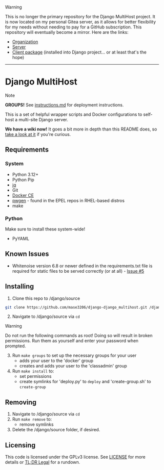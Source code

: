 > [!WARNING]
> This is no longer the primary repository for the Django MultiHost project. It is now located on my personal Gitea server, as it allows for better flexibility for my needs without needing to pay for a GitHub subscription. This repository will eventually become a mirror. Here are the links:
> - [Organization](https://git.noahsroberts.com/django-multihost)
> - [Server](https://git.noahsroberts.com/django-multihost/server)
> - [Client package](https://git.noahsroberts.com/django-multihost/client) (installed into Django project... or at least that's the hope)

---

# Django MultiHost

> [!NOTE]
> **GROUPS!** See [instructions.md](instructions.md) for deployment instructions.

This is a set of helpful wrapper scripts and Docker configurations to self-host a multi-site Django server.

**We have a wiki now!** It goes a bit more in depth than this README does, so [take a look at it](https://github.com/Mase3206/web-dev-host/wiki) if you're curious.

## Requirements
### System
- Python 3.12+
- Python Pip
- [jq](https://jqlang.github.io/jq/)
- Git
- [Docker CE](https://docs.docker.com/desktop/setup/install/linux/)
- [pwgen](https://pkgs.org/search/?q=pwgen) - found in the EPEL repos in RHEL-based distros
- make

### Python
Make sure to install these system-wide!
- PyYAML

## Known Issues
- Whitenoise version 6.8 or newer defined in the requirements.txt file is required for static files to be served correctly (or at all) - [Issue #5](https://github.com/Mase3206/django-multihost/issues/5)

## Installing

1. Clone this repo to /django/source
```bash
git clone https://github.com/mase3206/django-django_multihost.git /django/source
```
2. Navigate to /django/source via `cd`
> [!WARNING]
> Do not run the following commands as root! Doing so will result in broken permissions. Run them as yourself and enter your password when prompted.
3. Run `make groups` to set up the necessary groups for your user
	- adds your user to the 'docker' group
	- creates and adds your user to the 'classadmin' group
4. Run `make install` to:
	- set permissions
	- create symlinks for 'deploy.py' to `deploy` and 'create-group.sh' to `create-group`


## Removing

1. Navigate to /django/source via `cd`
2. Run `make remove` to:
	- remove symlinks
3. Delete the /django/source folder, if desired.


## Licensing

This code is licensed under the GPLv3 license. See [LICENSE](./LICENSE) for more details or [TL;DR Legal](https://www.tldrlegal.com/license/gnu-general-public-license-v3-gpl-3) for a rundown.
